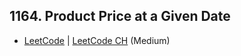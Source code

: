 ## 1164. Product Price at a Given Date

-  [LeetCode](https://leetcode.com/problems/product-price-at-a-given-date/) | [LeetCode CH](https://leetcode.cn/problems/product-price-at-a-given-date/) (Medium)
